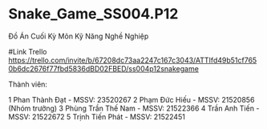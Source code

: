 # Snake_Game_SS004.P12
Đồ Án Cuối Kỳ Môn Kỹ Năng Nghề Nghiệp

#Link Trello
https://trello.com/invite/b/67208dc73aa2247c167c3043/ATTIfd49b51cf7650b6dc2676f77fbd5836dBD02FBED/ss004p12snakegame

Thành viên:

1 Phan Thành Đạt - MSSV: 23520267
2 Phạm Đức Hiếu - MSSV: 21520856 (Nhóm trưởng)
3 Phùng Trần Thế Nam - MSSV: 21522366
4 Trần Anh Tiến - MSSV: 21522672
5 Trịnh Tiến Phát - MSSV: 21522451
